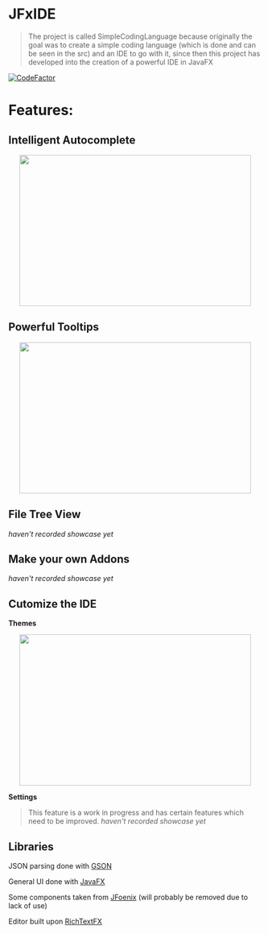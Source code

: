 # JFxIDE
> The project is called SimpleCodingLanguage because originally the goal was to create a simple coding language (which is done and can be seen in the src) and an IDE to go with it, since then this project has developed into the creation of a powerful IDE in JavaFX

[![CodeFactor](https://www.codefactor.io/repository/github/zev-g/simplecodinglanguage/badge)](https://www.codefactor.io/repository/github/zev-g/simplecodinglanguage)

# Features:

## Intelligent Autocomplete

<p align="center">
  <img width="460" height="300" src="https://i.imgur.com/PXjvewP.gif">
</p>

## Powerful Tooltips

<p align="center">
  <img width="460" height="300" src="https://i.imgur.com/PMk7zvv.gif">
</p>

## File Tree View

_haven't recorded showcase yet_

## Make your own Addons

_haven't recorded showcase yet_

## Cutomize the IDE

**Themes**

<p align="center">
  <img width="460" height="300" src="https://i.imgur.com/m0mvEQg.gif">
</p>

**Settings** 

> This feature is a work in progress and has certain features which need to be improved.
> _haven't recorded showcase yet_

## Libraries

JSON parsing done with [GSON](https://github.com/google/gson) 

General UI done with [JavaFX](https://openjfx.io/) 

Some components taken from [JFoenix](http://www.jfoenix.com/) (will probably be removed due to lack of use) 

Editor built upon [RichTextFX](https://github.com/FXMisc/RichTextFX) 
